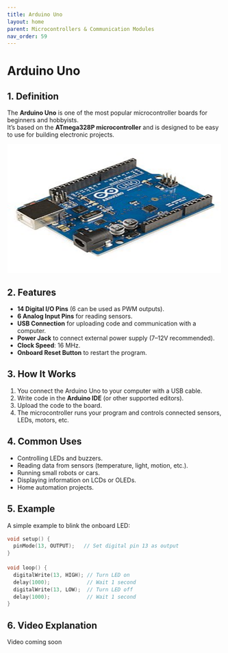 ```yaml
---
title: Arduino Uno
layout: home
parent: Microcontrollers & Communication Modules
nav_order: 59
---
```


# Arduino Uno

## 1. Definition
The **Arduino Uno** is one of the most popular microcontroller boards for beginners and hobbyists.  
It’s based on the **ATmega328P microcontroller** and is designed to be easy to use for building electronic projects.

<img src="\images\Arduino_Uno_-_R3.jpg" width="500" height="300" alt="Arduino Uno Board">

## 2. Features
- **14 Digital I/O Pins** (6 can be used as PWM outputs).  
- **6 Analog Input Pins** for reading sensors.  
- **USB Connection** for uploading code and communication with a computer.  
- **Power Jack** to connect external power supply (7–12V recommended).  
- **Clock Speed**: 16 MHz.  
- **Onboard Reset Button** to restart the program.  

## 3. How It Works
1. You connect the Arduino Uno to your computer with a USB cable.  
2. Write code in the **Arduino IDE** (or other supported editors).  
3. Upload the code to the board.  
4. The microcontroller runs your program and controls connected sensors, LEDs, motors, etc.  

## 4. Common Uses
- Controlling LEDs and buzzers.  
- Reading data from sensors (temperature, light, motion, etc.).  
- Running small robots or cars.  
- Displaying information on LCDs or OLEDs.  
- Home automation projects.  

## 5. Example
A simple example to blink the onboard LED:

```cpp
void setup() {
  pinMode(13, OUTPUT);   // Set digital pin 13 as output
}

void loop() {
  digitalWrite(13, HIGH); // Turn LED on
  delay(1000);            // Wait 1 second
  digitalWrite(13, LOW);  // Turn LED off
  delay(1000);            // Wait 1 second
}
```

## 6. Video Explanation
Video coming soon